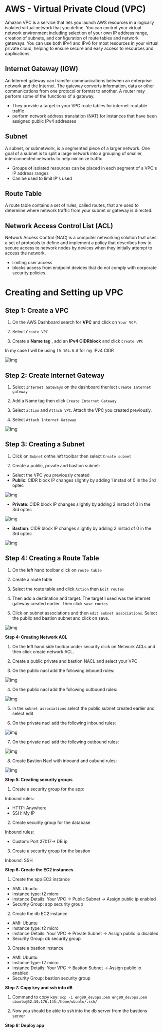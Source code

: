 # AWS - Virtual Private Cloud (VPC)
Amazon VPC is a service that lets you launch AWS resources in a logically isolated virtual network that you define. You can control your virtual network environment including selection of your own IP address range, creation of subnets, and configuration of route tables and network gateways. You can use both IPv4 and IPv6 for most resources in your virtual private cloud, helping to ensure secure and easy access to resources and applications.


## Internet Gateway (IGW)
An Internet gateway can transfer communications between an enterprise network and the Internet. The gateway converts information, data or other communications from one protocol or format to another. A router may perform some of the functions of a gateway.

- They provide a target in your VPC route tables for internet-routable traffic
- perform network address translation (NAT) for instances that have been assigned public IPv4 addresses

## Subnet 
A subnet, or subnetwork, is a segmented piece of a larger network. One goal of a subnet is to split a large network into a grouping of smaller, interconnected networks to help minimize traffic.

- Groups of isolated resources can be placed in each segment of a VPC's IP address ranges
- Can be used to limit IP's used

## Route Table 
A route table contains a set of rules, called routes, that are used to determine where network traffic from your subnet or gateway is directed. 

## Network Access Control List (ACL) 
Network Access Control (NAC) is a computer networking solution that uses a set of protocols to define and implement a policy that describes how to secure access to network nodes by devices when they initially attempt to access the network.

- limiting user access
- blocks access from endpoint devices that do not comply with corporate security policies.

# Creating and Setting up VPC 

## Step 1: Create a VPC
1. On the AWS Dashboard search for **VPC** and click on `Your VCP`.

2. Select `Create VPC`

3. Create a **Name tag** , add an **IPv4 CIDRblock** and click `Create VPC`

In my case I will be using `10.104.0.0` for my IPv4 CIDR

![img](img/create_vpc.gif)

## Step 2: Create Internet Gateway
1.  Select `Internet Gateways` on the dashboard thenlect `Create Internet gateway` 

2. Add a Name tag then click `Create Internet Gateway` 

3. Select `action` and `Attach VPC`. Attach the VPC you created previously.

4. Select `Attach Internet Gateway`

![img](img/create_igw.gif)

## Step 3: Creating a Subnet

1. Click on `Subnet` onthe left toolbar then select `Create subnet` 

2. Create a public, private and bastion subnet:

- Select the VPC you previously created 
- **Public**: CIDR block IP changes slightly by adding 1 instad of 0 in the 3rd optec

![img](img/create_public_subnet.gif)

- **Private**: CIDR block IP changes slightly by adding 2 instad of 0 in the 3rd optec

![img](img/create_private_subnet.gif)

- **Bastion**: CIDR block IP changes slightly by adding 2 instad of 0 in the 3rd optec

![img](img/create_bastion_subnet.gif)

## Step 4: Creating a Route Table

1. On the left hand toolbar click on `route table`

2. Create a route table 

3. Select the route table and click `Action` then `Edit routes`

4. Then add a destination and target. The target I used was the internet gateway created earlier. Then click `save routes`

5. Click on subnet associations and then `edit subnet associations`. Select the public and bastion subnet and click on save.

![img](img/create_rt.gif)

**Step 4: Creating Network ACL**

1. On the left hand side toolbar under security click on Network ACLs and then click create network ACL.

2. Create a public private and bastion NACL and select your VPC 

3. On the public nacl add the following inbound rules:

![img](img/Nacl_inbound_rules_public.png)

4. On the public nacl add the following outbound rules:

![img](img/nacl_outbound_rules_public.png)

5.  In the `subnet associations` select the public subnet created earlier and select edit

6. On the private nacl add the following inbound rules:

![img](img/nacl_private_inbound.png)

7. On the private nacl add the following outbound rules:

![img](img/nacl_private_outbound.png)

8. Create Bastion Nacl with inbound and oubund rules:

![img](img/nacl_bastion_rules.png)

**Step 5: Creating security groups**

1. Create a security group for the app:

Inbound rules:
- HTTP: Anywhere
- SSH: My IP

2. Create security group for the database

Inbound rules:

- Custom: Port 27017-> DB ip

3. Create a security group for the bastion

Inbound: SSH 



**Step 6: Create the EC2 instances**

1. Create the app EC2 instance

- AMI: Ubuntu
- Instance type: t2 micro
- Instance Details: Your VPC -> Public Subnet -> Assign public ip enabled
- Security Group: app security group

2. Create the db EC2 instance

- AMI: Ubuntu
- Instance type: t2 micro
- Instance Details: Your VPC -> Private Subnet -> Assign public ip disabled
- Security Group: db security group

3. Create a bastion instance

- AMI: Ubuntu
- Instance type: t2 micro
- Instance Details: Your VPC -> Bastion Subnet -> Assign public ip enabled
- Security Group: bastion security group

**Step 7: Copy key and ssh into dB**

1. Command to copy key:
`scp -i eng89_devops.pem eng89_devops.pem ubuntu@52.50.176.145:/home/ubuntu/.ssh/ `

2. Now you should be able to ssh into the db server from the bastions server 

**Step 8: Deploy app**